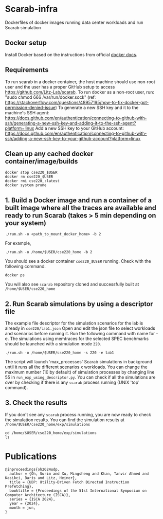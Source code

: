 # Scarab-infra
Dockerfiles of docker images running data center workloads and run Scarab simulation

## Docker setup
Install Docker based on the instructions from official [docker docs](https://docs.docker.com/engine/install/).

## Requirements
To run scarab in a docker container, the host machine should use non-root user and the user has a proper GitHub setup to access https://github.com/Litz-Lab/scarab.
To run docker as a non-root user, run: "sudo chmod 666 /var/run/docker.sock" (ref: https://stackoverflow.com/questions/48957195/how-to-fix-docker-got-permission-denied-issue)
To generate a new SSH key and it to the machine's SSH agent: https://docs.github.com/en/authentication/connecting-to-github-with-ssh/generating-a-new-ssh-key-and-adding-it-to-the-ssh-agent?platform=linux
Add a new SSH key to your GitHub account: https://docs.github.com/en/authentication/connecting-to-github-with-ssh/adding-a-new-ssh-key-to-your-github-account?platform=linux

## Clean up any cached docker container/image/builds
```
docker stop cse220_$USER
docker rm cse220_$USER
docker rmi cse220_:latest
docker system prune
```

## 1. Build a Docker image and run a container of a built image where all the traces are available and ready to run Scarab (takes > 5 min depending on your system)
```
./run.sh -o <path_to_mount_docker_home> -b 2
```
For example,
```
./run.sh -o /home/$USER/cse220_home -b 2
```
You should see a docker container `cse220_$USER` running. Check with the following command.
```
docker ps
```
You will also see `scarab` repository cloned and successfully built at `/home/$USER/cse220_home`

## 2. Run Scarab simulations by using a descriptor file
The example file descriptor for the simulation scenarios for the lab is already in `cse220/lab1.json`
Open and edit the json file to select workloads and scenarios before running it.
Run the following command with <experiment> name for -e. The simulations using memtraces for the selected SPEC benchmarks should be launched with a simulation mode `220`.
```
./run.sh -o /home/$USER/cse220_home -s 220 -e lab1
```
The script will launch 'max_processes' Scarab simulations in background until it runs all the different scenarios x workloads. You can change the maximum number (10 by default) of simulation processes by changing line 55 in `run_exp_using_descriptor.py`. You can check if all the simulations are over by checking if there is any `scarab` process running (UNIX 'top' command).

## 3. Check the results
If you don't see any `scarab` process running, you are now ready to check the simulation results.
You can find the simulation results at `/home/$USER/cse220_home/exp/simulations`

```
cd /home/$USER/cse220_home/exp/simulations
ls
```

# Publications

```
@inproceedings{oh2024udp,
  author = {Oh, Surim and Xu, Mingsheng and Khan, Tanvir Ahmed and Kasikci, Baris and Litz, Heiner},
  title = {UDP: Utility-Driven Fetch Directed Instruction Prefetching},
  booktitle = {Proceedings of the 51st International Symposium on Computer Architecture (ISCA)},
  series = {ISCA 2024},
  year = {2024},
  month = jun,
}
```

